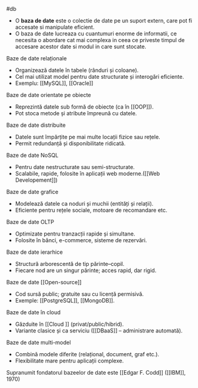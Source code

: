 #db
- O **baza de date**  este o colectie de date pe un suport extern, care pot fi accesate si manipulate eficient.
- O baza de date lucreaza cu cuantumuri enorme de informatii, ce necesita o abordare cat mai complexa in ceea ce priveste timpul de accesare acestor date si modul in care sunt stocate.

Baze de date relaționale
- Organizează datele în tabele (rânduri și coloane).
- Cel mai utilizat model pentru date structurate și interogări eficiente.
- Exemplu: [[MySQL]], [[Oracle]]

Baze de date orientate pe obiecte
- Reprezintă datele sub formă de obiecte (ca în [[OOP]]).
- Pot stoca metode și atribute împreună cu datele.

Baze de date distribuite
- Datele sunt împărțite pe mai multe locații fizice sau rețele.
- Permit redundanță și disponibilitate ridicată.

Baze de date NoSQL
- Pentru date nestructurate sau semi-structurate.
- Scalabile, rapide, folosite în aplicații web moderne.([[Web Developement]])

Baze de date grafice
- Modelează datele ca noduri și muchii (entități și relații).
- Eficiente pentru rețele sociale, motoare de recomandare etc.

Baze de date OLTP
- Optimizate pentru tranzacții rapide și simultane.
- Folosite în bănci, e-commerce, sisteme de rezervări.

Baze de date ierarhice
- Structură arborescentă de tip părinte–copil.
- Fiecare nod are un singur părinte; acces rapid, dar rigid.

Baze de date [[Open-source]]
- Cod sursă public; gratuite sau cu licență permisivă.
- Exemple: [[PostgreSQL]], [[MongoDB]].

Baze de date în cloud
- Găzduite în [[Cloud ]] (privat/public/hibrid).
- Variante clasice și ca serviciu ([[DBaaS]] – administrare automată).

Baze de date multi-model
- Combină modele diferite (relațional, document, graf etc.).
- Flexibilitate mare pentru aplicații complexe.

Supranumit fondatorul bazeelor de date este [[Edgar F. Codd]] ([[IBM]], 1970)
